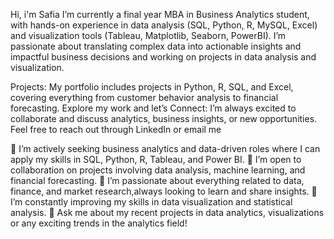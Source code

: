 Hi, i'm Safia
I’m currently a final year MBA in Business Analytics student, with hands-on experience in data analysis (SQL, Python, R, MySQL, Excel) and visualization tools (Tableau, Matplotlib, Seaborn, PowerBI).
I’m passionate about translating complex data into actionable insights and impactful business decisions and working on projects in data analysis and visualization.
  
Projects: My portfolio includes projects in Python, R, SQL, and Excel, covering everything from customer behavior analysis to financial forecasting. Explore my work and
let’s Connect: I’m always excited to collaborate and discuss analytics, business insights, or new opportunities. Feel free to reach out through LinkedIn or email me


💼 I’m actively seeking business analytics and data-driven roles where I can apply my skills in SQL, Python, R, Tableau, and Power BI.
🤝 I’m open to collaboration on projects involving data analysis, machine learning, and financial forecasting.
📘 I’m passionate about everything related to data, finance, and market research,always looking to learn and share insights.
🌱 I’m constantly improving my skills in data visualization and statistical analysis.
📝 Ask me about my recent projects in data analytics, visualizations or any exciting trends in the analytics field!
